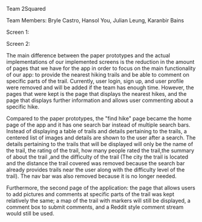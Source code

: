 Team 2Squared

Team Members: Bryle Castro, Hansol You, Julian Leung, Karanbir Bains


Screen 1: 





Screen 2: 



The main difference between the paper prototypes and the actual implementations of our 
implemented screens is the reduction in the amount of pages that we have for the app in order to focus
on the main functionality of our app: to provide the nearest hiking trails and be able to
comment on specific parts of the trail. Currently, user login, sign up, and user profile were 
removed and will be added if the team has enough time. However, the pages that were kept is the page that 
displays the nearest hikes, and the page that displays further information and allows user commenting 
about a specific hike.

Compared to the paper prototypes, the "find hike" page became the home page of the app and it has one 
search bar instead of multiple search bars. Instead of displaying a table of trails and details 
pertaining to the trails, a centered list of images and details are shown to the user after a search.
The details pertaining to the trails that will be displayed will only be the name of the trail, the 
rating of the trail, how many people rated the trail,the summary of about the trail ,and the difficulty 
of the trail (The city the trail is located and the distance the trail covered was removed because the 
search bar already provides trails near the user along with the difficulty level of the trail). The 
nav bar was also removed because it is no longer needed. 

Furthermore, the second page of the application: the page that allows users to add pictures and comments
at specific parts of the trail was kept relatively the same; a map of the trail with markers will still 
be displayed, a comment box to submit comments, and a Reddit style comment stream would still be used. 




